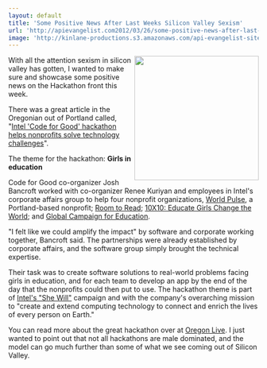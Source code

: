 ```yaml
---
layout: default
title: 'Some Positive News After Last Weeks Silicon Valley Sexism'
url: 'http://apievangelist.com2012/03/26/some-positive-news-after-last-weeks-silicon-valley-sexism/'
image: 'http://kinlane-productions.s3.amazonaws.com/api-evangelist-site/blog/Intel-Code-for-Good-hackathon.png'
---
```



<p>
     <img src="http://kinlane-productions.s3.amazonaws.com/hackweekends/Intel-Code-for-Good-hackathon.png"  width="250" align="right" />
</p>
<p>
     With all the attention sexism in silicon valley has gotten, I wanted to make sure and showcase some positive news on the Hackathon front this week.
</p>
<p>
     There was a great article in the Oregonian out of Portland called, "<a title="Intel 'Code for Good' hackathon helps nonprofits solve technology challenges" href="http://www.oregonlive.com/hillsboro/index.ssf/2012/03/intel_code_for_good_hackathon.html">Intel 'Code for Good' hackathon helps nonprofits solve technology challenges</a>".
</p>
<p>
     The theme for the hackathon: <strong>Girls in education</strong>
</p>
<p>
     Code for Good co-organizer Josh Bancroft worked with co-organizer Renee Kuriyan and employees in Intel's corporate affairs group to help four nonprofit organizations, <a href="http://www.worldpulse.com/">World Pulse</a>, a Portland-based nonprofit; <a href="http://www.roomtoread.org/">Room to Read</a>; <a href="http://10x10act.org/">10X10: Educate Girls Change the World</a>; and <a href="http://www.campaignforeducation.org/">Global Campaign for Education</a>.
</p>
<p>
     "I felt like we could amplify the impact" by software and corporate working together, Bancroft said. The partnerships were already established by corporate affairs, and the software group simply brought the technical expertise.
</p>
<p>
     Their task was to create software solutions to real-world problems facing girls in education, and for each team to develop an app by the end of the day that the nonprofits could then put to use. The hackathon theme is part of <a href="http://www.intel.com/shewill">Intel's "She Will"</a> campaign and with the company's overarching mission to "create and extend computing technology to connect and enrich the lives of every person on Earth."
</p>
<p>
     You can read more about the great hackathon over at <a href="http://www.oregonlive.com/hillsboro/index.ssf/2012/03/intel_code_for_good_hackathon.html">Oregon Live</a>. I just wanted to point out that not all hackathons are male dominated, and the model can go much further than some of what we see coming out of Silicon Valley.
</p>
